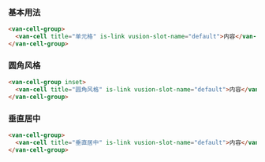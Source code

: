 ### 基本用法

``` html
<van-cell-group>
  <van-cell title="单元格" is-link vusion-slot-name="default">内容</van-cell>
</van-cell-group>
```

### 圆角风格

``` html
<van-cell-group inset>
  <van-cell title="圆角风格" is-link vusion-slot-name="default">内容</van-cell>
</van-cell-group>
```

### 垂直居中

``` html
<van-cell-group>
  <van-cell title="垂直居中" is-link vusion-slot-name="default">内容</van-cell>
</van-cell-group>
```
